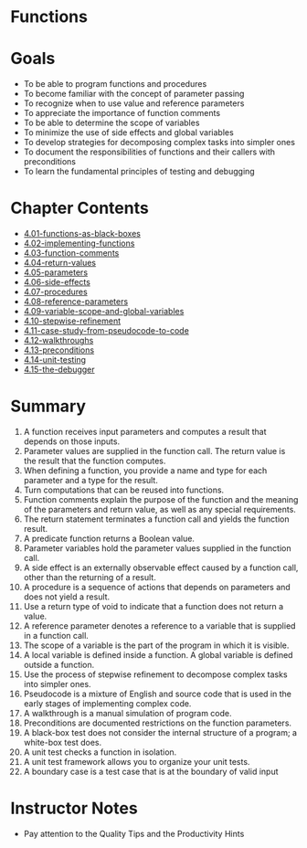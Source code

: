 # Functions

# Goals
- To be able to program functions and procedures
- To become familiar with the concept of parameter passing
- To recognize when to use value and reference parameters
- To appreciate the importance of function comments
- To be able to determine the scope of variables
- To minimize the use of side effects and global variables
- To develop strategies for decomposing complex tasks into simpler ones
- To document the responsibilities of functions and their callers with preconditions
- To learn the fundamental principles of testing and debugging

# Chapter Contents

- [4.01-functions-as-black-boxes]( 4.01-functions-as-black-boxes)
- [4.02-implementing-functions]( 4.02-implementing-functions)
- [4.03-function-comments]( 4.03-function-comments)
- [4.04-return-values]( 4.04-return-values)
- [4.05-parameters]( 4.05-parameters)
- [4.06-side-effects]( 4.06-side-effects)
- [4.07-procedures]( 4.07-procedures)
- [4.08-reference-parameters]( 4.08-reference-parameters)
- [4.09-variable-scope-and-global-variables]( 4.09-variable-scope-and-global-variables)
- [4.10-stepwise-refinement]( 4.10-stepwise-refinement)
- [4.11-case-study-from-pseudocode-to-code]( 4.11-case-study-from-pseudocode-to-code)
- [4.12-walkthroughs]( 4.12-walkthroughs)
- [4.13-preconditions]( 4.13-preconditions)
- [4.14-unit-testing]( 4.14-unit-testing)
- [4.15-the-debugger]( 4.15-the-debugger)

# Summary
1.	A function receives input parameters and computes a result that depends on those inputs.
2.	Parameter values are supplied in the function call. The return value is the result that the function computes.
3.	When defining a function, you provide a name and type for each parameter and a type for the result.
4.	Turn computations that can be reused into functions. 
5.	Function comments explain the purpose of the function and the meaning of the
parameters and return value, as well as any special requirements. 
6.	The return statement terminates a function call and yields the function result.
7.	A predicate function returns a Boolean value.
8.	Parameter variables hold the parameter values supplied in the function call.
9.	A side effect is an externally observable effect caused by a function call, other than the returning of a result.
10. A procedure is a sequence of actions that depends on parameters and does not yield a result.
11.	Use a return type of void to indicate that a function does not return a value. 
12. A reference parameter denotes a reference to a variable that is supplied in a
function call.
13. The scope of a variable is the part of the program in which it is visible.
14.	A local variable is defined inside a function. A global variable is defined outside a function.
15. Use the process of stepwise refinement to decompose complex tasks into simpler ones.
16. Pseudocode is a mixture of English and source code that is used in the early stages of implementing complex code.
17.	A walkthrough is a manual simulation of program code.
18. Preconditions are documented restrictions on the function parameters.
19. A black-box test does not consider the internal structure of a program; a white-box test does.
20. A unit test checks a function in isolation. 
21. A unit test framework allows you to organize your unit tests. 
22. A boundary case is a test case that is at the boundary of valid input

# Instructor Notes
- Pay attention to the Quality Tips and the Productivity Hints
